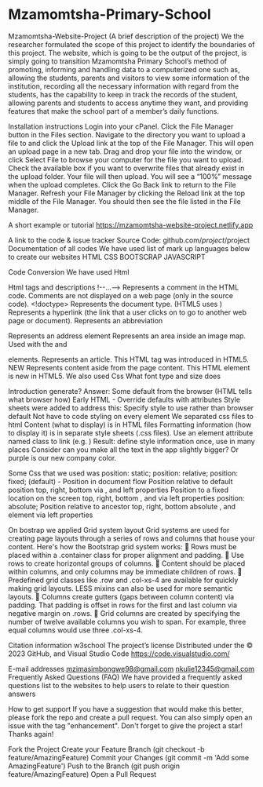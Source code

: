 # Mzamomtsha-Primary-School
Mzamomtsha-Website-Project (A brief description of the project)
We the researcher formulated the scope of this project to identify the boundaries of this project. The website, which is going to be the output of the project, is simply going to transition Mzamomtsha Primary School’s method of promoting, informing and handling data to a computerized one such as, allowing the students, parents and visitors to view some information of the institution, recording all the necessary information with regard from the students, has the capability to keep in track the records of the student, allowing parents and students to access anytime they want, and providing features that make the school part of a member’s daily functions.

Installation instructions
Login into your cPanel. Click the File Manager button in the Files section. Navigate to the directory you want to upload a file to and click the Upload link at the top of the File Manager. This will open an upload page in a new tab. Drag and drop your file into the window, or click Select File to browse your computer for the file you want to upload. Check the available box if you want to overwrite files that already exist in the upload folder. Your file will then upload. You will see a “100%” message when the upload completes. Click the Go Back link to return to the File Manager. Refresh your File Manager by clicking the Reload link at the top middle of the File Manager. You should then see the file listed in the File Manager.

A short example or tutorial
https://mzamomtsha-website-project.netlify.app

A link to the code & issue tracker
Source Code: github.com/$project/$project
Documentation of all codes
We have used list of mark up languages below to create our websites HTML CSS BOOTSCRAP JAVASCRIPT

Code Conversion
We have used Html

Html tags and descriptions !--...--> Represents a comment in the HTML code. Comments are not displayed on a web page (only in the source code). <!doctype> Represents the document type. (HTML5 uses <!doctype html>) Represents a hyperlink (the link that a user clicks on to go to another web page or document). Represents an abbreviation

Represents an address element Represents an area inside an image map. Used with the and


elements. Represents an article. This HTML tag was introduced in HTML5. NEW Represents content aside from the page content. This HTML element is new in HTML5.
We also used Css What font type and size does

Introduction
generate? Answer: Some default from the browser (HTML tells what browser how) Early HTML - Override defaults with attributes Style sheets were added to address this: Specify style to use rather than browser default Not have to code styling on every element
We separated css files to html Content (what to display) is in HTML files Formatting information (how to display it) is in separate style sheets (.css files). Use an element attribute named class to link (e.g. ) Result: define style information once, use in many places Consider can you make all the text in the app slightly bigger? Or purple is our new company color.

Some Css that we used was position: static; position: relative; position: fixed; (default) - Position in document flow Position relative to default position top, right, bottom via , and left properties Position to a fixed location on the screen top, right, bottom , and via left properties position: absolute; Position relative to ancestor top, right, bottom absolute , and element via left properties

On bostrap we applied Grid system layout Grid systems are used for creating page layouts through a series of rows and columns that house your content. Here's how the Bootstrap grid system works:  Rows must be placed within a .container class for proper alignment and padding.  Use rows to create horizontal groups of columns.  Content should be placed within columns, and only columns may be immediate children of rows.  Predefined grid classes like .row and .col-xs-4 are available for quickly making grid layouts. LESS mixins can also be used for more semantic layouts.  Columns create gutters (gaps between column content) via padding. That padding is offset in rows for the first and last column via negative margin on .rows.  Grid columns are created by specifying the number of twelve available columns you wish to span. For example, three equal columns would use three .col-xs-4.

Citation information
w3school
The project’s license
Distributed under the © 2023 GitHub, and Visual Studio Code https://code.visualstudio.com/

E-mail addresses
mzimasimbongwe98@gmail.com
nkulie12345@gmail.com
Frequently Asked Questions (FAQ)
We have provided a frequently asked questions list to the websites to help users to relate to their question answers

How to get support
If you have a suggestion that would make this better, please fork the repo and create a pull request. You can also simply open an issue with the tag "enhancement". Don't forget to give the project a star! Thanks again!

Fork the Project Create your Feature Branch (git checkout -b feature/AmazingFeature) Commit your Changes (git commit -m 'Add some AmazingFeature') Push to the Branch (git push origin feature/AmazingFeature) Open a Pull Request

